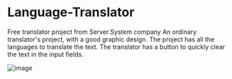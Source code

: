 
# Language-Translator
Free translator project from Server.System company
An ordinary translator's project, with a good graphic design. The project has all the languages to translate the text. The translator has a button to quickly clear the text in the input fields.

![image](https://github.com/user-attachments/assets/468eca2f-0f87-4cf1-98e7-6a88de508ea1)

